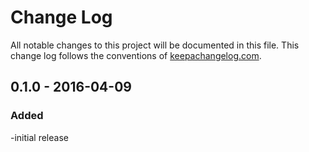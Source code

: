 # Change Log
All notable changes to this project will be documented in this file. This change log follows the conventions of [keepachangelog.com](http://keepachangelog.com/).

## 0.1.0 - 2016-04-09
### Added
-initial release

[Unreleased]: https://github.com/your-name/charactergen/compare/0.1.1...HEAD
[0.1.1]: https://github.com/your-name/charactergen/compare/0.1.0...0.1.1
